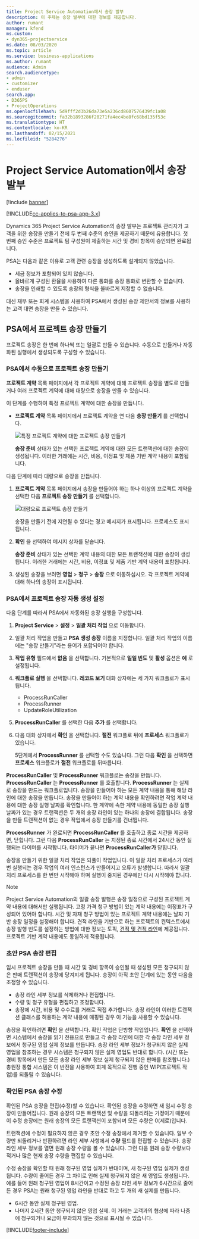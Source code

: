 ```yaml
---
title: Project Service Automation에서 송장 발부
description: 이 주제는 송장 발부에 대한 정보를 제공합니다.
author: rumant
manager: kfend
ms.custom:
- dyn365-projectservice
ms.date: 08/03/2020
ms.topic: article
ms.service: business-applications
ms.author: rumant
audience: Admin
search.audienceType:
- admin
- customizer
- enduser
search.app:
- D365PS
- ProjectOperations
ms.openlocfilehash: 5d9fff2d3b26da73e5a236cd8607576439fc1a08
ms.sourcegitcommit: fa32b1893286f20271fa4ec4be8fc68bd135f53c
ms.translationtype: HT
ms.contentlocale: ko-KR
ms.lasthandoff: 02/15/2021
ms.locfileid: "5284276"
---
```

# <a name="invoicing-in-project-service-automation"></a>Project Service Automation에서 송장 발부

[!include [banner](../includes/psa-now-project-operations.md)]

[!INCLUDE[cc-applies-to-psa-app-3.x](../includes/cc-applies-to-psa-app-3x.md)]

Dynamics 365 Project Service Automation의 송장 발부는 프로젝트 관리자가 고객을 위한 송장을 만들기 전에 두 번째 수준의 승인을 제공하기 때문에 유용합니다. 첫 번째 승인 수준은 프로젝트 팀 구성원이 제출하는 시간 및 경비 항목이 승인되면 완료됩니다.

PSA는 다음과 같은 이유로 고객 관련 송장을 생성하도록 설계되지 않았습니다.

- 세금 정보가 포함되어 있지 않습니다.
- 올바르게 구성된 환율을 사용하여 다른 통화를 송장 통화로 변환할 수 없습니다.
- 송장을 인쇄할 수 있도록 송장의 형식을 올바르게 지정할 수 없습니다.

대신 재무 또는 회계 시스템을 사용하여 PSA에서 생성된 송장 제안서의 정보를 사용하는 고객 대면 송장을 만들 수 있습니다.

## <a name="creating-project-invoices-in-psa"></a>PSA에서 프로젝트 송장 만들기

프로젝트 송장은 한 번에 하나씩 또는 일괄로 만들 수 있습니다. 수동으로 만들거나 자동화된 실행에서 생성되도록 구성할 수 있습니다.

### <a name="manually-create-project-invoices-in-psa"></a>PSA에서 수동으로 프로젝트 송장 만들기

**프로젝트 계약** 목록 페이지에서 각 프로젝트 계약에 대해 프로젝트 송장을 별도로 만들거나 여러 프로젝트 계약에 대해 대량으로 송장을 만들 수 있습니다.

이 단계를 수행하여 특정 프로젝트 계약에 대한 송장을 만듭니다.

- **프로젝트 계약** 목록 페이지에서 프로젝트 계약을 연 다음 **송장 만들기** 를 선택합니다.

    ![특정 프로젝트 계약에 대한 프로젝트 송장 만들기](media/CreateProjectInvoicesOneByOne.png)

    **송장 준비** 상태가 있는 선택한 프로젝트 계약에 대한 모든 트랜잭션에 대한 송장이 생성됩니다. 이러한 거래에는 시간, 비용, 이정표 및 제품 기반 계약 내용이 포함됩니다.

다음 단계에 따라 대량으로 송장을 만듭니다.

1. **프로젝트 계약** 목록 페이지에서 송장을 만들어야 하는 하나 이상의 프로젝트 계약을 선택한 다음 **프로젝트 송장 만들기** 를 선택합니다.

    ![대량으로 프로젝트 송장 만들기](media/CreateProjectInvoicesBulk.png)

    송장을 만들기 전에 지연될 수 있다는 경고 메시지가 표시됩니다. 프로세스도 표시됩니다.

2. **확인** 을 선택하여 메시지 상자를 닫습니다.

    **송장 준비** 상태가 있는 선택한 계약 내용의 대한 모든 트랜잭션에 대한 송장이 생성됩니다. 이러한 거래에는 시간, 비용, 이정표 및 제품 기반 계약 내용이 포함됩니다.

3. 생성된 송장을 보려면 **영업** \> **청구** \> **송장** 으로 이동하십시오. 각 프로젝트 계약에 대해 하나의 송장이 표시됩니다.

### <a name="set-up-automated-creation-of-project-invoices-in-psa"></a>PSA에서 프로젝트 송장 자동 생성 설정

다음 단계를 따라서 PSA에서 자동화된 송장 실행을 구성합니다.

1. **Project Service** \> **설정** \> **일괄 처리 작업** 으로 이동합니다.
2. 일괄 처리 작업을 만들고 **PSA 생성 송장** 이름을 지정합니다. 일괄 처리 작업의 이름에는 "송장 만들기"라는 용어가 포함되어야 합니다.
3. **작업 유형** 필드에서 **없음** 을 선택합니다. 기본적으로 **일일 빈도** 및 **활성** 옵션은 **예** 로 설정됩니다.
4. **워크플로 실행** 을 선택합니다. **레코드 보기** 대화 상자에는 세 가지 워크플로가 표시됩니다.

    - ProcessRunCaller
    - ProcessRunner
    - UpdateRoleUtilization

5. **ProcessRunCaller** 를 선택한 다음 **추가** 를 선택합니다.
6. 다음 대화 상자에서 **확인** 을 선택합니다. **절전** 워크플로 뒤에 **프로세스** 워크플로가 있습니다.

    5단계에서 **ProcessRunner** 를 선택할 수도 있습니다. 그런 다음 **확인** 을 선택하면 **프로세스** 워크플로가 **절전** 워크플로를 뒤따릅니다.

**ProcessRunCaller** 및 **ProcessRunner** 워크플로는 송장을 만듭니다. **ProcessRunCaller** 는 **ProcessRunner** 를 호출합니다. **ProcessRunner** 는 실제로 송장을 만드는 워크플로입니다. 송장을 만들어야 하는 모든 계약 내용을 통해 해당 라인에 대한 송장을 만듭니다. 송장을 만들어야 하는 계약 내용을 확인하려면 작업 계약 내용에 대한 송장 실행 날짜를 확인합니다. 한 계약에 속한 계약 내용에 동일한 송장 실행 날짜가 있는 경우 트랜잭션은 두 개의 송장 라인이 있는 하나의 송장에 결합됩니다. 송장을 만들 트랜잭션이 없는 경우 작업에서 송장 만들기를 건너뜁니다.

**ProcessRunner** 가 완료되면 **ProcessRunCaller** 를 호출하고 종료 시간을 제공하면, 닫힙니다. 그런 다음 **ProcessRunCaller** 는 지정된 종료 시간에서 24시간 동안 실행되는 타이머를 시작합니다. 타이머가 끝나면 **ProcessRunCaller가** 닫힙니다.

송장을 만들기 위한 일괄 처리 작업은 되풀이 작업입니다. 이 일괄 처리 프로세스가 여러 번 실행되는 경우 작업의 여러 인스턴스가 만들어지고 오류가 발생합니다. 따라서 일괄 처리 프로세스를 한 번만 시작해야 하며 실행이 중지된 경우에만 다시 시작해야 합니다.

> [!NOTE]
> Project Service Automation의 일괄 송장 발행은 송장 일정으로 구성된 프로젝트 계약 내용에 대해서만 실행됩니다. 고정 가격 청구 방법이 있는 계약 내용에는 이정표가 구성되어 있어야 합니다. 시간 및 자재 청구 방법이 있는 프로젝트 계약 내용에는 날짜 기반 송장 일정을 설정해야 합니다. 견적 라인을 기반으로 하는 프로젝트의 컨텍스트에서 송장 발행 빈도를 설정하는 방법에 대한 정보는 토픽, [견적 및 견적 라인](basic-quote-lines.md#invoice-schedule)에 제공됩니다. 프로젝트 기반 계약 내용에도 동일하게 적용됩니다.      
 
### <a name="edit-a-draft-psa-invoice"></a>초안 PSA 송장 편집

임시 프로젝트 송장을 만들 때 시간 및 경비 항목이 승인될 때 생성된 모든 청구되지 않은 판매 트랜잭션이 송장에 당겨지게 됩니다. 송장이 아직 초안 단계에 있는 동안 다음을 조정할 수 있습니다.

- 송장 라인 세부 정보를 삭제하거나 편집합니다.
- 수량 및 청구 유형을 편집하고 조정합니다.
- 송장에 시간, 비용 및 수수료를 거래로 직접 추가합니다. 송장 라인이 이러한 트랜잭션 클래스를 허용하는 계약 내용에 매핑된 경우 이 기능을 사용할 수 있습니다.

송장을 확인하려면 **확인** 을 선택합니다. 확인 작업은 단방향 작업입니다. **확인** 을 선택하면 시스템에서 송장을 읽기 전용으로 만들고 각 송장 라인에 대한 각 송장 라인 세부 정보에서 청구된 영업 실제 정보를 만듭니다. 송장 라인 세부 정보가 청구되지 않은 실제 영업을 참조하는 경우 시스템은 청구되지 않은 실제 영업도 반대로 합니다. (시간 또는 경비 항목에서 만든 모든 송장 라인 세부 정보 실제 청구되지 않은 판매를 참조합니다.) 총원장 통합 시스템은 이 반전을 사용하여 회계 목적으로 진행 중인 WIP(프로젝트 작업)를 되돌릴 수 있습니다.

### <a name="correct-a-confirmed-psa-invoice"></a>확인된 PSA 송장 수정

확인된 PSA 송장을 편집(수정)할 수 있습니다. 확인된 송장을 수정하면 새 임시 수정 송장이 만들어집니다. 원래 송장의 모든 트랜잭션 및 수량을 되돌리려는 가정이기 때문에 이 수정 송장에는 원래 송장의 모든 트랜잭션이 포함되며 모든 수량은 0(제로)입니다.

트랜잭션에 수정이 필요하지 않은 경우 초안 수정 송장에서 제거할 수 있습니다. 일부 수량만 되돌리거나 반환하려면 라인 세부 사항에서 **수량** 필드를 편집할 수 있습니다. 송장 라인 세부 정보를 열면 원래 송장 수량을 볼 수 있습니다. 그런 다음 원래 송장 수량보다 적거나 많은 현재 송장 수량을 편집할 수 있습니다.

수정 송장을 확인할 때 원래 청구된 영업 실제가 반대이며, 새 청구된 영업 실제가 생성됩니다. 수량이 줄어든 경우 그 차이로 인해 실제 청구되지 않은 새 영업도 생성됩니다. 예를 들어 원래 청구된 영업이 8시간이고 수정된 송장 라인 세부 정보가 6시간으로 줄어든 경우 PSA는 원래 청구된 영업 라인을 반대로 하고 두 개의 새 실제를 만듭니다.

- 6시간 동안 실제 청구된 영업.
- 나머지 2시간 동안 청구되지 않은 영업 실제. 이 거래는 고객과의 협상에 따라 나중에 청구되거나 요금이 부과되지 않는 것으로 표시될 수 있습니다.


[!INCLUDE[footer-include](../includes/footer-banner.md)]